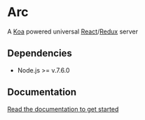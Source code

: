 # Arc
A [Koa](https://github.com/koajs/koa) powered universal [React](https://facebook.github.io/react/)/[Redux](http://redux.js.org/) server

## Dependencies
* Node.js >= v.7.6.0

## Documentation
[Read the documentation to get started](./docs)
